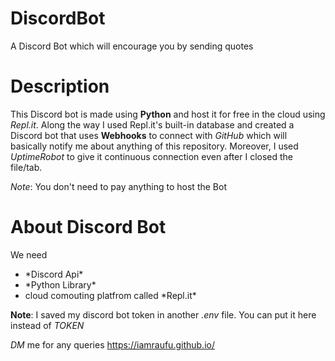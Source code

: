 # DiscordBot
 A Discord Bot which will encourage you by sending quotes

# Description 
This Discord bot is made using **Python** and host it for free in the cloud using *Repl.it*. Along the way I used Repl.it's built-in database and created a Discord bot that uses **Webhooks** to connect with *GitHub* which will basically notify me about anything of this repository. Moreover, I used *UptimeRobot* to give it continuous connection even after I closed the file/tab.

*Note*: You don't need to pay anything to host the Bot

# About Discord Bot
We need 
<ul>
 <li>*Discord Api*</li> 
 <li>*Python Library*</li>  
 <li>cloud comouting platfrom called *Repl.it*</li>
 </ul>
 
**Note**: I saved my discord bot token in another *.env* file. You can put it here instead of *TOKEN*

*DM* me for any queries
https://iamraufu.github.io/

